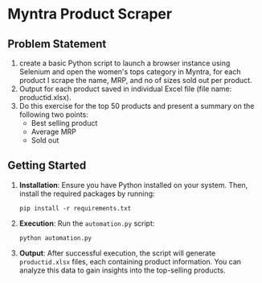 # Myntra Product Scraper

## Problem Statement

1. create a basic Python script to launch a browser instance using Selenium and open the women's tops category in Myntra, for each product I scrape the name, MRP, and no of sizes sold out per product.
2. Output for each product saved in individual Excel file (file name: productid.xlsx).
3. Do this exercise for the top 50 products and present a summary on the following two points:  
    * Best selling product
    * Average MRP
    * Sold out

## Getting Started

1. **Installation**: Ensure you have Python installed on your system. Then, install the required packages by running:

    ```
    pip install -r requirements.txt
    ```

2. **Execution**: Run the `automation.py` script:

    ```
    python automation.py
    ```

3. **Output**: After successful execution, the script will generate `productid.xlsx` files, each containing product information. You can analyze this data to gain insights into the top-selling products.